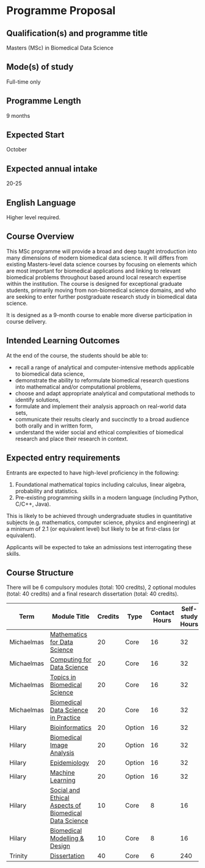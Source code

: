 # Programme Proposal

## Qualification(s) and programme title

Masters (MSc) in Biomedical Data Science

## Mode(s) of study

Full-time only 

## Programme Length

9 months

## Expected Start 

October

## Expected annual intake 

20-25

## English Language

Higher level required.

## Course Overview

This MSc programme will provide a broad and deep taught introduction into many dimensions of modern biomedical data science. It will differs from existing Masters-level data science courses by focusing on elements which are most important for biomedical applications and linking to relevant biomedical problems throughout based around local research expertise within the institution. The course is designed for exceptional graduate students, primarily moving from non-biomedical science domains, and who are seeking to enter further postgraduate research study in biomedical data science.

It is designed as a 9-month course to enable more diverse participation in course delivery.

## Intended Learning Outcomes

At the end of the course, the students should be able to:

- recall a range of analytical and computer-intensive methods applicable to biomedical data science,
- demonstrate the ability to reformulate biomedical research questions into mathematical and/or computational problems,
- choose and adapt appropriate analytical and computational methods to identify solutions,
- formulate and implement their analysis approach on real-world data sets,
- communicate their results clearly and succinctly to a broad audience both orally and in written form,
- understand the wider social and ethical complexities of biomedical research and place their research in context.

## Expected entry requirements

Entrants are expected to have high-level proficiency in the following:

1. Foundational mathematical topics including calculus, linear algebra, probability and statistics.
2. Pre-existing programming skills in a modern language (including Python, C/C++, Java).

This is likely to be achieved through undergraduate studies in quantitative subjects (e.g. mathematics, computer science, physics and engineering) at a minimum of 2.1 (or equivalent level) but likely to be at first-class (or equivalent). 

Applicants will be expected to take an admissions test interrogating these skills.

## Course Structure

There will be 6 compulsory modules (total: 100 credits), 2 optional modules (total: 40 credits) and a final research dissertation (total: 40 credits).

| Term | Module Title | Credits | Type | Contact Hours | Self-study Hours |
|------|--------------|---------|------|---------------|------------------|
| Michaelmas | [Mathematics for Data Science](modules/mathematics.md) | 20 | Core | 16 | 32 |
| Michaelmas | [Computing for Data Science](modules/mathematics.md) | 20 | Core | 16 | 32 |
| Michaelmas | [Topics in Biomedical Science](modules/topics.md) | 20 | Core | 16 | 32 |
| Michaelmas | [Biomedical Data Science in Practice](modules/practice.md) | 20 | Core | 16 | 32 |
| Hilary | [Bioinformatics](modules/bioinformatics.md) | 20 | Option | 16 | 32 |
| Hilary | [Biomedical Image Analysis](modules/imaging.md) | 20 | Option | 16 | 32 |
| Hilary | [Epidemiology](modules/epidemiology.md) | 20 | Option | 16 | 32 |
| Hilary | [Machine Learning](modules/machine-learning.md) | 20 | Option | 16 | 32 |
| Hilary | [Social and Ethical Aspects of Biomedical Data Science](modules/socialethics.md) | 10 | Core | 8 | 16 |
| Hilary | [Biomedical Modelling & Design](modules/design.md) | 10 | Core | 8 | 16 |
| Trinity | [Dissertation](modules/dissertation.md) | 40 | Core | 6 | 240 |
